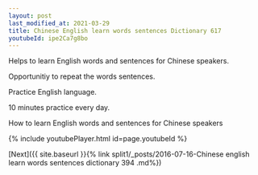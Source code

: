 ```yaml
---
layout: post
last_modified_at: 2021-03-29
title: Chinese English learn words sentences Dictionary 617 
youtubeId: ipe2Ca7g8bo
---
```

 
 
Helps to learn English words and sentences for Chinese speakers.

Opportunitiy to repeat the words sentences. 

Practice English language. 
 
10 minutes practice every day. 
 
How to learn English words and sentences for Chinese speakers 
 
{% include youtubePlayer.html id=page.youtubeId %}
 
 
[Next]({{ site.baseurl }}{% link  split1/_posts/2016-07-16-Chinese english learn words sentences dictionary 394 .md%})
 
